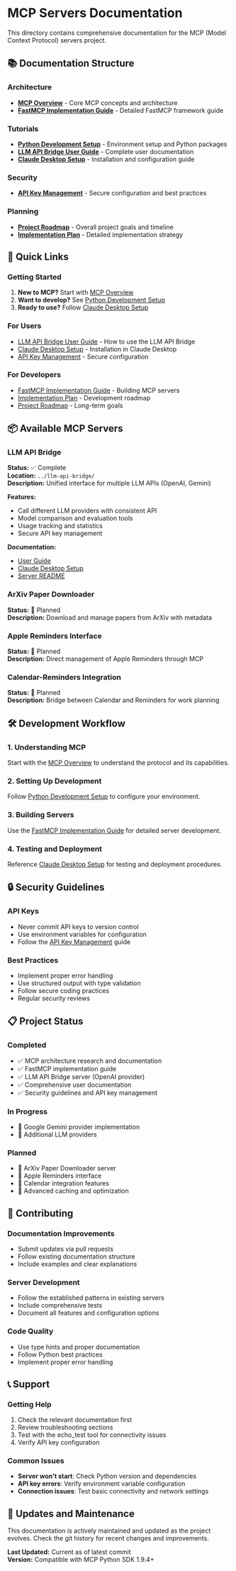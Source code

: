 # MCP Servers Documentation

This directory contains comprehensive documentation for the MCP (Model Context Protocol) servers project.

## 📚 Documentation Structure

### Architecture
- **[MCP Overview](architecture/mcp-overview.md)** - Core MCP concepts and architecture
- **[FastMCP Implementation Guide](tutorials/fastmcp-implementation-guide.md)** - Detailed FastMCP framework guide

### Tutorials
- **[Python Development Setup](tutorials/python-development-setup.md)** - Environment setup and Python packages
- **[LLM API Bridge User Guide](tutorials/llm-api-bridge-user-guide.md)** - Complete user documentation
- **[Claude Desktop Setup](tutorials/claude-desktop-setup.md)** - Installation and configuration guide

### Security
- **[API Key Management](security/api-key-management.md)** - Secure configuration and best practices

### Planning
- **[Project Roadmap](planning/project-roadmap.md)** - Overall project goals and timeline
- **[Implementation Plan](planning/implementation-plan.md)** - Detailed implementation strategy

## 🚀 Quick Links

### Getting Started
1. **New to MCP?** Start with [MCP Overview](architecture/mcp-overview.md)
2. **Want to develop?** See [Python Development Setup](tutorials/python-development-setup.md)
3. **Ready to use?** Follow [Claude Desktop Setup](tutorials/claude-desktop-setup.md)

### For Users
- [LLM API Bridge User Guide](tutorials/llm-api-bridge-user-guide.md) - How to use the LLM API Bridge
- [Claude Desktop Setup](tutorials/claude-desktop-setup.md) - Installation in Claude Desktop
- [API Key Management](security/api-key-management.md) - Secure configuration

### For Developers
- [FastMCP Implementation Guide](tutorials/fastmcp-implementation-guide.md) - Building MCP servers
- [Implementation Plan](planning/implementation-plan.md) - Development roadmap
- [Project Roadmap](planning/project-roadmap.md) - Long-term goals

## 📦 Available MCP Servers

### LLM API Bridge
**Status:** ✅ Complete  
**Location:** `../llm-api-bridge/`  
**Description:** Unified interface for multiple LLM APIs (OpenAI, Gemini)

**Features:**
- Call different LLM providers with consistent API
- Model comparison and evaluation tools
- Usage tracking and statistics
- Secure API key management

**Documentation:**
- [User Guide](tutorials/llm-api-bridge-user-guide.md)
- [Claude Desktop Setup](tutorials/claude-desktop-setup.md)
- [Server README](../llm-api-bridge/README.md)

### ArXiv Paper Downloader
**Status:** 🚧 Planned  
**Description:** Download and manage papers from ArXiv with metadata

### Apple Reminders Interface
**Status:** 🚧 Planned  
**Description:** Direct management of Apple Reminders through MCP

### Calendar-Reminders Integration
**Status:** 🚧 Planned  
**Description:** Bridge between Calendar and Reminders for work planning

## 🛠️ Development Workflow

### 1. Understanding MCP
Start with the [MCP Overview](architecture/mcp-overview.md) to understand the protocol and its capabilities.

### 2. Setting Up Development
Follow [Python Development Setup](tutorials/python-development-setup.md) to configure your environment.

### 3. Building Servers
Use the [FastMCP Implementation Guide](tutorials/fastmcp-implementation-guide.md) for detailed server development.

### 4. Testing and Deployment
Reference [Claude Desktop Setup](tutorials/claude-desktop-setup.md) for testing and deployment procedures.

## 🔒 Security Guidelines

### API Keys
- Never commit API keys to version control
- Use environment variables for configuration
- Follow the [API Key Management](security/api-key-management.md) guide

### Best Practices
- Implement proper error handling
- Use structured output with type validation
- Follow secure coding practices
- Regular security reviews

## 📋 Project Status

### Completed
- ✅ MCP architecture research and documentation
- ✅ FastMCP implementation guide
- ✅ LLM API Bridge server (OpenAI provider)
- ✅ Comprehensive user documentation
- ✅ Security guidelines and API key management

### In Progress
- 🚧 Google Gemini provider implementation
- 🚧 Additional LLM providers

### Planned
- 📅 ArXiv Paper Downloader server
- 📅 Apple Reminders interface
- 📅 Calendar integration features
- 📅 Advanced caching and optimization

## 🤝 Contributing

### Documentation Improvements
- Submit updates via pull requests
- Follow existing documentation structure
- Include examples and clear explanations

### Server Development
- Follow the established patterns in existing servers
- Include comprehensive tests
- Document all features and configuration options

### Code Quality
- Use type hints and proper documentation
- Follow Python best practices
- Implement proper error handling

## 📞 Support

### Getting Help
1. Check the relevant documentation first
2. Review troubleshooting sections
3. Test with the echo_test tool for connectivity issues
4. Verify API key configuration

### Common Issues
- **Server won't start**: Check Python version and dependencies
- **API key errors**: Verify environment variable configuration
- **Connection issues**: Test basic connectivity and network settings

## 🔄 Updates and Maintenance

This documentation is actively maintained and updated as the project evolves. Check the git history for recent changes and improvements.

**Last Updated:** Current as of latest commit  
**Version:** Compatible with MCP Python SDK 1.9.4+